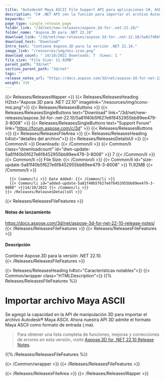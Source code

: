 ```yaml
---
title: "Autodesk® Maya ASCII File Support API para aplicaciones C#, ASP.NET"
description: "C# .NET API con la función para importar el archivo Autodesk® Maya ASCII. Ahora nuestra API 3D admite el formato Maya ASCII (script MEL) como formato de entrada (.ma)."
keywords: ""
page_type: single_release_page
folder_link: "/3d/net/new-releases/aspose.3d-for-.net-22.10/"
folder_name: "Aspose.3D para .NET 22.10"
download_link: "/3d/net/new-releases/aspose.3d-for-.net-22.10/5a81f40b5f627e6f8452955bb89ee479-3-8008"
download_text: "Download"
Intro_text: "Contiene Aspose.3D para la versión .NET 22.10."
image_link: "/resources/img/msi-icon.png"
download_count: " 14/10/2022 Downloads: 7  Views: 1 "
file_size: "File Size: 11.92MB"
parent_path: "3d/net"
section_parent_path: "3d/net"
tags: ""
release_notes_url: "https://docs.aspose.com/3d/net/aspose-3d-for-net-22-10-release-notes/"
weight: 319
---
```


{{< Releases/ReleasesWapper >}}
  {{< Releases/ReleasesHeading H2txt="Aspose.3D para .NET 22.10" imagelink="/resources/img/icono-msi.png">}}
  {{< Releases/ReleasesButtons >}}
    {{< Releases/ReleasesSingleButtons text="Download" link="/3d/net/new-releases/aspose.3d-for-.net-22.10/5a81f40b5f627e6f8452955bb89ee479-3-8008" >}}
    {{< Releases/ReleasesSingleButtons text="Support Forum" link="https://forum.aspose.com/c/3d" >}}
  {{< Releases/ReleasesButtons >}}
  {{< Releases/ReleasesFileArea >}}
    {{< Releases/ReleasesHeading h4txt="detalles del archivo">}}
    {{< Releases/ReleasesDetailsUl >}}
      {{< Common/li >}} Downloads: {{< /Common/li >}}
      {{< Common/li class="downloadcount" id="dwn-update-5a81f40b5f627e6f8452955bb89ee479-3-8008" >}} 7 {{< /Common/li >}}
      {{< Common/li >}} File Size: {{< /Common/li >}}
      {{< Common/li id="size-update-5a81f40b5f627e6f8452955bb89ee479-3-8008" >}} 11.92MB {{< /Common/li >}}

      {{< Common/li >}} Date Added: {{< /Common/li >}}
      {{< Common/li id="added-update-5a81f40b5f627e6f8452955bb89ee479-3-8008" >}}14/10/2022 {{< /Common/li >}}
    {{< /Releases/ReleasesDetailsUl >}}

  {{< Releases/ReleasesFileFeatures >}}
      <h4>Notas de lanzamiento</h4><div> <a href='https://docs.aspose.com/3d/net/aspose-3d-for-net-22-10-release-notes/'>https://docs.aspose.com/3d/net/aspose-3d-for-net-22-10-release-notes/</a></div>
  {{< /Releases/ReleasesFileFeatures >}}
  {{< Releases/ReleasesFileFeatures >}}
      <h4>Descripción</h4><div class="HTMLDescription"> Contiene Aspose.3D para la versión .NET 22.10.</div>
  {{< /Releases/ReleasesFileFeatures >}}

{{< Releases/ReleasesHeading h4txt="Características notables">}}
{{< Common/wrapper class="HTMLDescription">}}
{{% Releases/ReleasesFileFeatures %}}

# Importar archivo Maya ASCII

Se agregó la capacidad en la API de manipulación 3D para importar el archivo Autodesk® Maya ASCII. Ahora nuestra API 3D admite el formato Maya ASCII como formato de entrada (.ma).

> Para obtener una lista completa de funciones, mejoras y correcciones de errores en esta versión, visite [Aspose.3D for .NET 22.10 Release Notes](https://docs.aspose.com/3d/net/aspose-3d-for-net-22-10-release-notes/).

{{% /Releases/ReleasesFileFeatures %}}

{{< /Common/wrapper >}}
{{< /Releases/ReleasesFileFeatures >}}

{{< /Releases/ReleasesFileArea >}}
{{< /Releases/ReleasesWapper >}}

